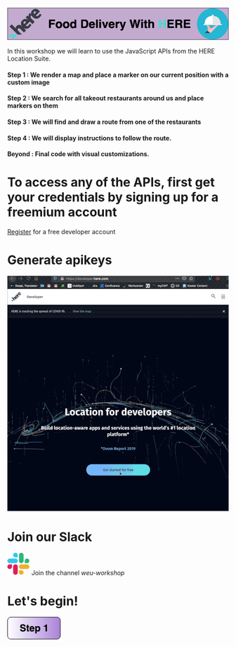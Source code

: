 ![HERE Logo](img/titleImage.png) 

In this workshop we will learn to use the JavaScript APIs from the HERE Location Suite.

#### Step 1 : We render a map and place a marker on our current position with a custom image
#### Step 2 : We search for all takeout restaurants around us and place markers on them
#### Step 3 : We will find and draw a route from one of the restaurants
#### Step 4 : We will display instructions to follow the route.
#### Beyond : Final code with visual customizations.

# To access any of the APIs, first get your credentials by signing up for a freemium account

[Register](https://developer.here.com/events/community-france) for a free developer account</br>

# Generate apikeys
![Folding in action](img/Day0Gif.gif)

# Join our Slack
[![Foo](img/slack.png)](http://t.her.is/slack) Join the channel *weu-workshop*


# Let's begin!

[![Foo](img/s1.png)](/Step1.md) 





